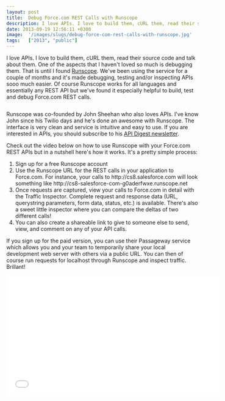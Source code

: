 ```yaml
---
layout: post
title:  Debug Force.com REST Calls with Runscope
description: I love APIs. I love to build them, cURL them, read their source code and talk about them. One of the aspects that I havent loved so much is debugging them. That is until I found Runscope . Weve been using the service for a couple of months and its made debugging, testing and/or inspecting APIs sooo much easier. Of course Runscope works for all languages and essentially any REST API but weve found it especially helpful to build, test and debug Force.com REST calls. Runscope was co-founded by John
date: 2013-09-19 12:56:11 +0300
image:  '/images/slugs/debug-force-com-rest-calls-with-runscope.jpg'
tags:   ["2013", "public"]
---
```

<p>I love APIs. I love to build them, cURL them, read their source code and talk about them. One of the aspects that I haven't loved so much is debugging them. That is until I found <a href="http://www.runscope.com" target="_blank">Runscope</a>. We've been using the service for a couple of months and it's made debugging, testing and/or inspecting APIs sooo much easier. Of course Runscope works for all languages and essentially any REST API but we've found it especially helpful to build, test and debug Force.com REST calls.</p>
<p><img src="http://res.cloudinary.com/blog-jeffdouglas-com/image/upload/h_300,w_257/v1400327589/keep-calm-and-love-apis-8_brcv2f.png" alt="" ></p>
<p>Runscope was co-founded by John Sheehan who also loves APIs. I've know John since his Twilio days and he's done an awesome with Runscope. The interface is very clean and service is intuitive and easy to use. If you are interested in APIs, you should subscribe to his <a href="http://apidigest.com/" target="_blank">API Digest newsletter</a>.</p>
<p>Check out the video below on how to use Runscope with your Force.com REST APIs but in a nutshell here's how it works. It's a pretty simple process:</p>
<ol>
	<li>Sign up for a free Runscope account</li>
	<li>Use the Runscope URL for the REST calls in your application to Force.com. For instance, your calls to http://cs8.salesforce.com will look something like http://cs8-salesforce-com-g0aderfwxe.runscope.net</li>
	<li>Once requests are captured, view your calls to Force.com in detail with the Traffic Inspector. Complete request and response data (URL, querystring parameters, form data, status, etc.) is available. There's also a sweet little inspector where you can compare the deltas of two different calls!</li>
	<li>You can also create a shareable link to give to someone else to send, view, and comment on any of your API calls.</li>
</ol>
<p>If you sign up for the paid version, you can use their Passageway service which allows you and your team to temporarily share your local development web server with others via a public URL. You can then of course run requests for localhost through Runscope and inspect traffic. Brillant!</p>
<div class="flex-video"><iframe width="560" height="315" src="//www.youtube.com/embed/jbIzoPXghWs" frameborder="0" allowfullscreen></iframe></div>

